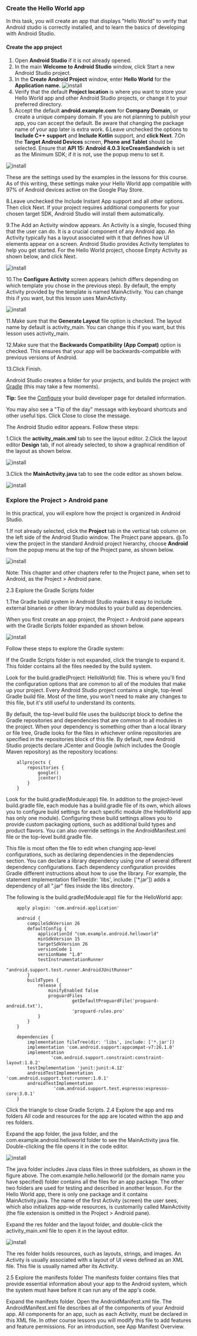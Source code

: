 ### Create the Hello World app
In this task, you will create an app that displays "Hello World" to verify that Android studio is correctly installed, and to learn the basics of developing with Android Studio.

#### Create the app project

1. Open **Android Studio** if it is not already opened.
2. In the main **Welcome to Android Studio** window, click Start a new Android Studio project.
3. In the **Create Android Project** window, enter **Hello World** for the **Application name.**
![install ](https://user-images.githubusercontent.com/21328787/86093091-0d73a980-bacc-11ea-94bb-b328d7caa7e7.png)
4. Verify that the default **Project location** is where you want to store your Hello World app and other Android Studio projects, or change it to your preferred directory.
5. Accept the default **android.example.com** for **Company Domain**, or create a unique company domain.
If you are not planning to publish your app, you can accept the default. Be aware that changing the package name of your app later is extra work.
6.Leave unchecked the options to **Include C++ support** and **Include Kotlin** support, and **click Next**.
7.On the **Target Android Devices** screen, **Phone and Tablet** should be selected. Ensure that **API 15: Android 4.0.3 IceCreamSandwich** is set as the Minimum SDK; if it is not, use the popup menu to set it.

![install ](https://user-images.githubusercontent.com/21328787/86093103-106e9a00-bacc-11ea-9a55-00126f8ea444.png)  

These are the settings used by the examples in the lessons for this course. As of this writing, these settings make your Hello World app compatible with 97% of Android devices active on the Google Play Store.

8.Leave unchecked the Include Instant App support and all other options. Then click Next. If your project requires additional components for your chosen target SDK, Android Studio will install them automatically.

9.The Add an Activity window appears. An Activity is a single, focused thing that the user can do. It is a crucial component of any Android app. An Activity typically has a layout associated with it that defines how UI elements appear on a screen. Android Studio provides Activity templates to help you get started. For the Hello World project, choose Empty Activity as shown below, and click Next.

![install ](https://user-images.githubusercontent.com/21328787/86093111-12d0f400-bacc-11ea-98f8-2e26554c6b18.png)

10.The **Configure Activity** screen appears (which differs depending on which template you chose in the previous step). By default, the empty Activity provided by the template is named MainActivity. You can change this if you want, but this lesson uses MainActivity.

![install ](https://user-images.githubusercontent.com/21328787/86093103-106e9a00-bacc-11ea-9a55-00126f8ea444.png)

11.Make sure that the **Generate Layout** file option is checked. The layout name by default is activity_main. You can change this if you want, but this lesson uses activity_main.

12.Make sure that the **Backwards Compatibility (App Compat)** option is checked. This ensures that your app will be backwards-compatible with previous versions of Android.

13.Click Finish.

Android Studio creates a folder for your projects, and builds the project with [Gradle](https://gradle.org/) (this may take a few moments).

**Tip:** See the [Configure](https://developer.android.com/studio/build/index.html) your build developer page for detailed information.

You may also see a "Tip of the day" message with keyboard shortcuts and other useful tips. Click Close to close the message.

The Android Studio editor appears. Follow these steps:

1.Click the **activity_main.xml** tab to see the layout editor.
2.Click the layout editor **Design** tab, if not already selected, to show a graphical rendition of the layout as shown below.

![install ](https://user-images.githubusercontent.com/21328787/86093113-12d0f400-bacc-11ea-9c80-c05bb0f01adc.png)

3.Click the **MainActivity.java** tab to see the code editor as shown below.

![install ](https://user-images.githubusercontent.com/21328787/86093099-0fd60380-bacc-11ea-95f8-81bac2e9349a.png)



### Explore the Project > Android pane
In this practical, you will explore how the project is organized in Android Studio.

1.If not already selected, click the **Project** tab in the vertical tab column on the left side of the Android Studio window. The Project pane appears.
@.To view the project in the standard Android project hierarchy, choose **Android** from the popup menu at the top of the Project pane, as shown below.

![install ](https://user-images.githubusercontent.com/21328787/86093104-11073080-bacc-11ea-9645-d3be1e17f3c0.png)

Note: This chapter and other chapters refer to the Project pane, when set to Android, as the Project > Android pane.

2.3 Explore the Gradle Scripts folder

1.The Gradle build system in Android Studio makes it easy to include external binaries or other library modules to your build as dependencies.

When you first create an app project, the Project > Android pane appears with the Gradle Scripts folder expanded as shown below.

![install ](https://user-images.githubusercontent.com/21328787/86093097-0f3d6d00-bacc-11ea-8f65-539d7db7d445.png)

Follow these steps to explore the Gradle system:

If the Gradle Scripts folder is not expanded, click the triangle to expand it.
This folder contains all the files needed by the build system.

Look for the build.gradle(Project: HelloWorld) file.
This is where you'll find the configuration options that are common to all of the modules that make up your project. Every Android Studio project contains a single, top-level Gradle build file. Most of the time, you won't need to make any changes to this file, but it's still useful to understand its contents.

By default, the top-level build file uses the buildscript block to define the Gradle repositories and dependencies that are common to all modules in the project. When your dependency is something other than a local library or file tree, Gradle looks for the files in whichever online repositories are specified in the repositories block of this file. By default, new Android Studio projects declare JCenter and Google (which includes the Google Maven repository) as the repository locations:

        allprojects {
            repositories {
                google()
                jcenter()
            }
        }
Look for the build.gradle(Module:app) file.
In addition to the project-level build.gradle file, each module has a build.gradle file of its own, which allows you to configure build settings for each specific module (the HelloWorld app has only one module). Configuring these build settings allows you to provide custom packaging options, such as additional build types and product flavors. You can also override settings in the AndroidManifest.xml file or the top-level build.gradle file.

This file is most often the file to edit when changing app-level configurations, such as declaring dependencies in the dependencies section. You can declare a library dependency using one of several different dependency configurations. Each dependency configuration provides Gradle different instructions about how to use the library. For example, the statement implementation fileTree(dir: 'libs', include: ['*.jar']) adds a dependency of all ".jar" files inside the libs directory.

The following is the build.gradle(Module:app) file for the HelloWorld app:

        apply plugin: 'com.android.application'

        android {
            compileSdkVersion 26
            defaultConfig {
                applicationId "com.example.android.helloworld"
                minSdkVersion 15
                targetSdkVersion 26
                versionCode 1
                versionName "1.0"
                testInstrumentationRunner 
                           "android.support.test.runner.AndroidJUnitRunner"
            }
            buildTypes {
                release {
                    minifyEnabled false
                    proguardFiles 
                             getDefaultProguardFile('proguard-android.txt'), 
                             'proguard-rules.pro'
                }
            }
        }

        dependencies {
            implementation fileTree(dir: 'libs', include: ['*.jar'])
            implementation 'com.android.support:appcompat-v7:26.1.0'
            implementation 
                     'com.android.support.constraint:constraint-layout:1.0.2'
            testImplementation 'junit:junit:4.12'
            androidTestImplementation 'com.android.support.test:runner:1.0.1'
            androidTestImplementation 
                      'com.android.support.test.espresso:espresso-core:3.0.1'
        }
Click the triangle to close Gradle Scripts.
2.4 Explore the app and res folders
All code and resources for the app are located within the app and res folders.

Expand the app folder, the java folder, and the com.example.android.helloworld folder to see the MainActivity java file. Double-clicking the file opens it in the code editor.

![install ](https://user-images.githubusercontent.com/21328787/86093947-714aa200-bacd-11ea-9ed8-73d35ccdda85.png)


The java folder includes Java class files in three subfolders, as shown in the figure above. The com.example.hello.helloworld (or the domain name you have specified) folder contains all the files for an app package. The other two folders are used for testing and described in another lesson. For the Hello World app, there is only one package and it contains MainActivity.java. The name of the first Activity (screen) the user sees, which also initializes app-wide resources, is customarily called MainActivity (the file extension is omitted in the Project > Android pane).

Expand the res folder and the layout folder, and double-click the activity_main.xml file to open it in the layout editor.

![install ](https://user-images.githubusercontent.com/21328787/86093944-6f80de80-bacd-11ea-9734-22ebf4c1cf32.png)


The res folder holds resources, such as layouts, strings, and images. An Activity is usually associated with a layout of UI views defined as an XML file. This file is usually named after its Activity.

2.5 Explore the manifests folder
The manifests folder contains files that provide essential information about your app to the Android system, which the system must have before it can run any of the app's code.

Expand the manifests folder.
Open the AndroidManifest.xml file.
The AndroidManifest.xml file describes all of the components of your Android app. All components for an app, such as each Activity, must be declared in this XML file. In other course lessons you will modify this file to add features and feature permissions. For an introduction, see App Manifest Overview.

